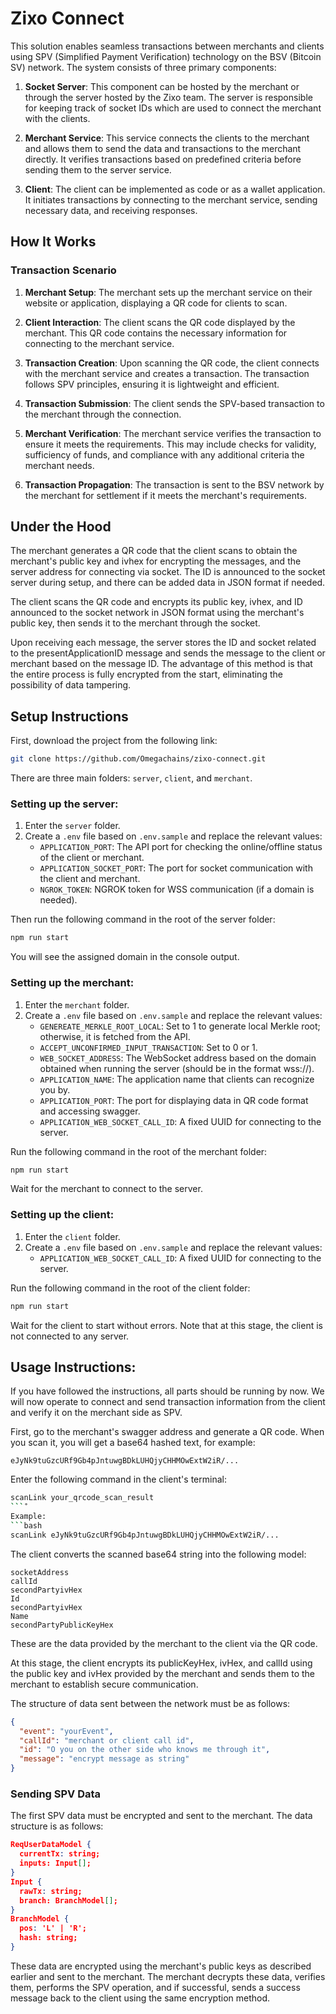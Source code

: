 
# Zixo Connect

This solution enables seamless transactions between merchants and clients using SPV (Simplified Payment Verification) technology on the BSV (Bitcoin SV) network. The system consists of three primary components:

1. **Socket Server**: This component can be hosted by the merchant or through the server hosted by the Zixo team. The server is responsible for keeping track of socket IDs which are used to connect the merchant with the clients.

2. **Merchant Service**: This service connects the clients to the merchant and allows them to send the data and transactions to the merchant directly. It verifies transactions based on predefined criteria before sending them to the server service.

3. **Client**: The client can be implemented as code or as a wallet application. It initiates transactions by connecting to the merchant service, sending necessary data, and receiving responses.

## How It Works

### Transaction Scenario

1. **Merchant Setup**: The merchant sets up the merchant service on their website or application, displaying a QR code for clients to scan.

2. **Client Interaction**: The client scans the QR code displayed by the merchant. This QR code contains the necessary information for connecting to the merchant service.

3. **Transaction Creation**: Upon scanning the QR code, the client connects with the merchant service and creates a transaction. The transaction follows SPV principles, ensuring it is lightweight and efficient.

4. **Transaction Submission**: The client sends the SPV-based transaction to the merchant through the connection.

5. **Merchant Verification**: The merchant service verifies the transaction to ensure it meets the requirements. This may include checks for validity, sufficiency of funds, and compliance with any additional criteria the merchant needs.

6. **Transaction Propagation**: The transaction is sent to the BSV network by the merchant for settlement if it meets the merchant's requirements.
 
## Under the Hood
The merchant generates a QR code that the client scans to obtain the merchant's public key and ivhex for encrypting the messages, and the server address for connecting via socket. The ID is announced to the socket server during setup, and there can be added data in JSON format if needed.

The client scans the QR code and encrypts its public key, ivhex, and ID announced to the socket network in JSON format using the merchant's public key, then sends it to the merchant through the socket.

Upon receiving each message, the server stores the ID and socket related to the presentApplicationID message and sends the message to the client or merchant based on the message ID. The advantage of this method is that the entire process is fully encrypted from the start, eliminating the possibility of data tampering.

## Setup Instructions

First, download the project from the following link:
```bash
git clone https://github.com/Omegachains/zixo-connect.git
```
There are three main folders: `server`, `client`, and `merchant`.

### Setting up the server:
1. Enter the `server` folder.
2. Create a `.env` file based on `.env.sample` and replace the relevant values:
   - `APPLICATION_PORT`: The API port for checking the online/offline status of the client or merchant.
   - `APPLICATION_SOCKET_PORT`: The port for socket communication with the client and merchant.
   - `NGROK_TOKEN`: NGROK token for WSS communication (if a domain is needed).

Then run the following command in the root of the server folder:
```bash
npm run start
```
You will see the assigned domain in the console output.

### Setting up the merchant:
1. Enter the `merchant` folder.
2. Create a `.env` file based on `.env.sample` and replace the relevant values:
   - `GENEREATE_MERKLE_ROOT_LOCAL`: Set to 1 to generate local Merkle root; otherwise, it is fetched from the API.
   - `ACCEPT_UNCONFIRMED_INPUT_TRANSACTION`: Set to 0 or 1.
   - `WEB_SOCKET_ADDRESS`: The WebSocket address based on the domain obtained when running the server (should be in the format wss://).
   - `APPLICATION_NAME`: The application name that clients can recognize you by.
   - `APPLICATION_PORT`: The port for displaying data in QR code format and accessing swagger.
   - `APPLICATION_WEB_SOCKET_CALL_ID`: A fixed UUID for connecting to the server.

Run the following command in the root of the merchant folder:
```bash
npm run start
```
Wait for the merchant to connect to the server.

### Setting up the client:
1. Enter the `client` folder.
2. Create a `.env` file based on `.env.sample` and replace the relevant values:
   - `APPLICATION_WEB_SOCKET_CALL_ID`: A fixed UUID for connecting to the server.

Run the following command in the root of the client folder:
```bash
npm run start
```
Wait for the client to start without errors. Note that at this stage, the client is not connected to any server.

## Usage Instructions:
If you have followed the instructions, all parts should be running by now. We will now operate to connect and send transaction information from the client and verify it on the merchant side as SPV.

First, go to the merchant's swagger address and generate a QR code. When you scan it, you will get a base64 hashed text, for example:
```
eJyNk9tuGzcURf9Gb4pJntuwgBDkLUHQjyCHHMOwExtW2iR/...
```

Enter the following command in the client's terminal:
```bash
scanLink your_qrcode_scan_result
```ْ
Example:
```bash
scanLink eJyNk9tuGzcURf9Gb4pJntuwgBDkLUHQjyCHHMOwExtW2iR/...
```
The client converts the scanned base64 string into the following model:
```
socketAddress  
callId
secondPartyivHex
Id
secondPartyivHex
Name
secondPartyPublicKeyHex
```
These are the data provided by the merchant to the client via the QR code.

At this stage, the client encrypts its publicKeyHex, ivHex, and callId using the public key and ivHex provided by the merchant and sends them to the merchant to establish secure communication.

The structure of data sent between the network must be as follows:
```json
{
  "event": "yourEvent",
  "callId": "merchant or client call id",
  "id": "O you on the other side who knows me through it",
  "message": "encrypt message as string"
}
```

### Sending SPV Data
The first SPV data must be encrypted and sent to the merchant. The data structure is as follows:
```json
ReqUserDataModel {
  currentTx: string;
  inputs: Input[];
}
Input {
  rawTx: string;
  branch: BranchModel[];
}
BranchModel {
  pos: 'L' | 'R';
  hash: string;
}
```
These data are encrypted using the merchant's public keys as described earlier and sent to the merchant. The merchant decrypts these data, verifies them, performs the SPV operation, and if successful, sends a success message back to the client using the same encryption method.
